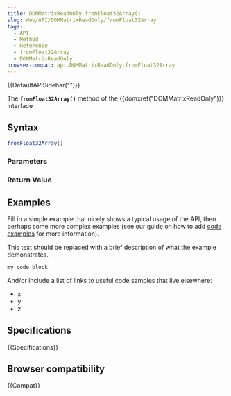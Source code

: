 ```yaml
---
title: DOMMatrixReadOnly.fromFloat32Array()
slug: Web/API/DOMMatrixReadOnly/fromFloat32Array
tags:
  - API
  - Method
  - Reference
  - fromFloat32Array
  - DOMMatrixReadOnly
browser-compat: api.DOMMatrixReadOnly.fromFloat32Array
---
```

{{DefaultAPISidebar("")}}

The **`fromFloat32Array()`** method of the {{domxref("DOMMatrixReadOnly")}} interface 

## Syntax

```js
fromFloat32Array()
```

### Parameters



### Return Value



## Examples

Fill in a simple example that nicely shows a typical usage of the API, then perhaps some more complex examples (see our guide on how to add [code examples](/en-US/docs/MDN/Contribute/Structures/Code_examples) for more information).

This text should be replaced with a brief description of what the example demonstrates.

```js
my code block
```

And/or include a list of links to useful code samples that live elsewhere:

*   x
*   y
*   z

## Specifications

{{Specifications}}

## Browser compatibility

{{Compat}}

